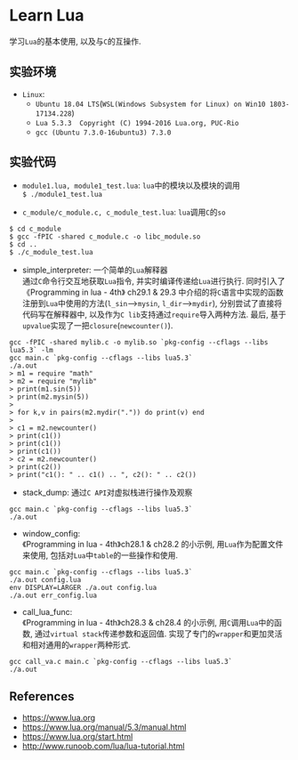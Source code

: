 # Learn Lua
学习`Lua`的基本使用, 以及与`C`的互操作.    

## 实验环境
- `Linux`:    
    - `Ubuntu 18.04 LTS`(`WSL(Windows Subsystem for Linux) on Win10 1803-17134.228`)    
    - `Lua 5.3.3  Copyright (C) 1994-2016 Lua.org, PUC-Rio`
    - `gcc (Ubuntu 7.3.0-16ubuntu3) 7.3.0`    

## 实验代码   
- `module1.lua, module1_test.lua`: `lua`中的模块以及模块的调用    
`$ ./module1_test.lua`    

- `c_module/c_module.c, c_module_test.lua`: `lua`调用`C`的`so`    
```
$ cd c_module
$ gcc -fPIC -shared c_module.c -o libc_module.so
$ cd ..
$ ./c_module_test.lua
```

- simple_interpreter: 一个简单的`Lua`解释器    
通过`C`命令行交互地获取`Lua`指令, 并实时编译传递给`Lua`进行执行. 同时引入了《Programming in lua - 4th》 ch29.1 & 29.3 中介绍的将`C`语言中实现的函数注册到`Lua`中使用的方法(`l_sin`-->`mysin`, `l_dir`-->`mydir`), 分别尝试了直接将代码写在解释器中, 以及作为`C lib`支持通过`require`导入两种方法. 最后, 基于`upvalue`实现了一把`closure`(`newcounter()`).      
```
gcc -fPIC -shared mylib.c -o mylib.so `pkg-config --cflags --libs lua5.3` -lm
gcc main.c `pkg-config --cflags --libs lua5.3` 
./a.out
> m1 = require "math"
> m2 = require "mylib"
> print(m1.sin(5))
> print(m2.mysin(5))
>
> for k,v in pairs(m2.mydir(".")) do print(v) end
>
> c1 = m2.newcounter()
> print(c1())
> print(c1())
> print(c1())
> c2 = m2.newcounter()
> print(c2())
> print("c1(): " .. c1() .. ", c2(): " .. c2())
```

- stack_dump: 通过`C API`对虚拟栈进行操作及观察    
```
gcc main.c `pkg-config --cflags --libs lua5.3`
./a.out
```

- window_config:     
《Programming in lua - 4th》ch28.1 & ch28.2 的小示例, 用`Lua`作为配置文件来使用, 包括对`Lua`中`table`的一些操作和使用.    
```
gcc main.c `pkg-config --cflags --libs lua5.3`
./a.out config.lua
env DISPLAY=LARGER ./a.out config.lua
./a.out err_config.lua
```

- call_lua_func:    
《Programming in lua - 4th》ch28.3 & ch28.4 的小示例, 用`C`调用`Lua`中的函数, 通过`virtual stack`传递参数和返回值. 实现了专门的`wrapper`和更加灵活和相对通用的`wrapper`两种形式.     
```
gcc call_va.c main.c `pkg-config --cflags --libs lua5.3`
./a.out
```

## References
- https://www.lua.org
- https://www.lua.org/manual/5.3/manual.html
- https://www.lua.org/start.html
- http://www.runoob.com/lua/lua-tutorial.html

